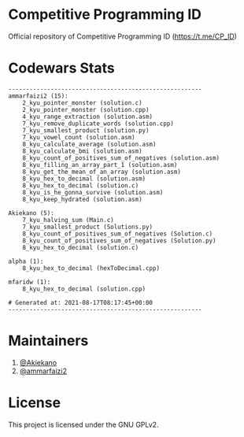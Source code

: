 # Competitive Programming ID
Official repository of Competitive Programming ID (https://t.me/CP_ID)

# Codewars Stats
```
-------------------------------------------------------
ammarfaizi2 (15):
	2_kyu_pointer_monster (solution.c)
	2_kyu_pointer_monster (solution.cpp)
	4_kyu_range_extraction (solution.asm)
	7_kyu_remove_duplicate_words (solution.cpp)
	7_kyu_smallest_product (solution.py)
	7_kyu_vowel_count (solution.asm)
	8_kyu_calculate_average (solution.asm)
	8_kyu_calculate_bmi (solution.asm)
	8_kyu_count_of_positives_sum_of_negatives (solution.asm)
	8_kyu_filling_an_array_part_1 (solution.asm)
	8_kyu_get_the_mean_of_an_array (solution.asm)
	8_kyu_hex_to_decimal (solution.asm)
	8_kyu_hex_to_decimal (solution.c)
	8_kyu_is_he_gonna_survive (solution.asm)
	8_kyu_keep_hydrated (solution.asm)

Akiekano (5):
	7_kyu_halving_sum (Main.c)
	7_kyu_smallest_product (Solutions.py)
	8_kyu_count_of_positives_sum_of_negatives (Solution.c)
	8_kyu_count_of_positives_sum_of_negatives (Solution.py)
	8_kyu_hex_to_decimal (solution.c)

alpha (1):
	8_kyu_hex_to_decimal (hexToDecimal.cpp)

mfaridw (1):
	8_kyu_hex_to_decimal (solution.cpp)

# Generated at: 2021-08-17T08:17:45+00:00
-------------------------------------------------------
```

# Maintainers
1. <a href="https://github.com/akiekano">@Akiekano</a>
2. <a href="https://github.com/ammarfaizi2">@ammarfaizi2</a>

# License
This project is licensed under the GNU GPLv2.
